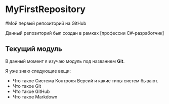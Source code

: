 # MyFirstRepository
#Мой первый репозиторий на GitHub

Данный репозиторий был создан в рамках [профессии C#-разработчик]

## Текущий модуль

В данный момент я изучаю модуль под названием **Git**.

Я уже знаю следующие вещи:
* Что такое Система Контроля Версий и какие типы систем бывают.
* Что такое Git
* Что такое GitHub
* Что такое Markdown
